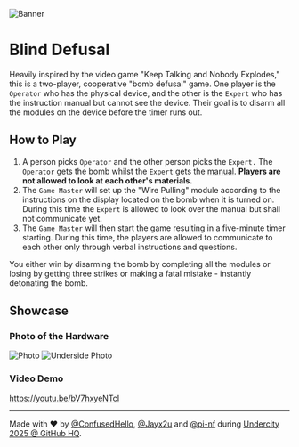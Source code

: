 ![Banner](https://github.com/Jayx2u/blind-defusal/blob/main/assets/blind-defusal-banner.png?raw=true)
# Blind Defusal
Heavily inspired by the video game "Keep Talking and Nobody Explodes," this is a two-player, cooperative "bomb defusal" game. One player is the `Operator` who has the physical device, and the other is the `Expert` who has the instruction manual but cannot see the device. Their goal is to disarm all the modules on the device before the timer runs out.

## How to Play
1. A person picks `Operator` and the other person picks the `Expert.` The `Operator` gets the bomb whilst the `Expert` gets the [manual](https://blind-defusal.jayx2u.fyi/). **Players are not allowed to look at each other's materials.**
2. The `Game Master` will set up the "Wire Pulling" module according to the instructions on the display located on the bomb when it is turned on. During this time the `Expert` is allowed to look over the manual but shall not communicate yet.
3. The `Game Master` will then start the game resulting in a five-minute timer starting. During this time, the players are allowed to communicate to each other only through verbal instructions and questions.

You either win by disarming the bomb by completing all the modules or losing by getting three strikes or making a fatal mistake - instantly detonating the bomb.

## Showcase
### Photo of the Hardware
![Photo](https://github.com/Jayx2u/blind-defusal/blob/main/assets/photo.JPG?raw=true)
![Underside Photo](https://github.com/Jayx2u/blind-defusal/blob/main/assets/underside.jpeg?raw=true)
### Video Demo
https://youtu.be/bV7hxyeNTcI

<hr>

Made with ❤️ by [@ConfusedHello](https://github.com/confusedhello), [@Jayx2u](https://github.com/Jayx2u/) and [@pi-nf](https://github.com/pi-nf) during [Undercity 2025 @ GitHub HQ](https://highway.hackclub.com/getting-started/undercity).
